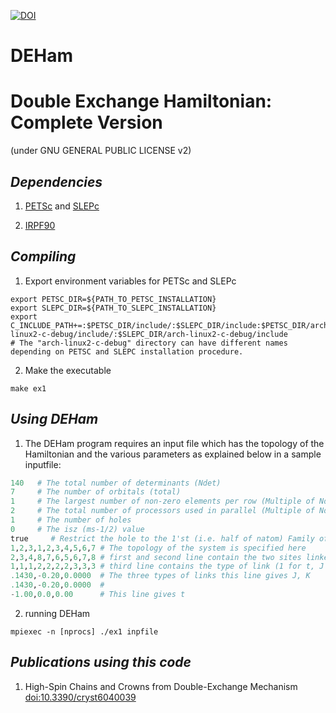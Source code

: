 [![DOI](https://zenodo.org/badge/doi/10.5281/zenodo.20450.svg)](http://dx.doi.org/10.5281/zenodo.20450)

# DEHam

Double Exchange Hamiltonian: Complete Version
=============================================

(under GNU GENERAL PUBLIC LICENSE v2)

_Dependencies_
---------------

  1. [PETSc](https://www.mcs.anl.gov/petsc/documentation/installation.html) and [SLEPc](http://slepc.upv.es/documentation/instal.htm)

  2. [IRPF90](https://github.com/scemama/irpf90)

_Compiling_
------------

  1. Export environment variables for PETSc and SLEPc

```shell
export PETSC_DIR=${PATH_TO_PETSC_INSTALLATION}
export SLEPC_DIR=${PATH_TO_SLEPC_INSTALLATION}
export C_INCLUDE_PATH+=:$PETSC_DIR/include/:$SLEPC_DIR/include:$PETSC_DIR/arch-linux2-c-debug/include/:$SLEPC_DIR/arch-linux2-c-debug/include
# The "arch-linux2-c-debug" directory can have different names depending on PETSC and SLEPC installation procedure.
```


  2. Make the executable

```shell
make ex1
```

_Using DEHam_
---------------

  1. The DEHam program requires an input file which 
   has the topology of the Hamiltonian and the various parameters
   as explained below in a sample inputfile:

```python
140   # The total number of determinants (Ndet)
7     # The number of orbitals (total)
1     # The largest number of non-zero elements per row (Multiple of Ndet)
2     # The total number of processors used in parallel (Multiple of Ndet)
1     # The number of holes
0     # The isz (ms-1/2) value
true     # Restrict the hole to the 1'st (i.e. half of natom) Family of states. *false* for no restrictions
1,2,3,1,2,3,4,5,6,7	# The topology of the system is specified here
2,3,4,8,7,6,5,6,7,8	# first and second line contain the two sites linked
1,1,1,2,2,2,2,3,3,3	# third line contains the type of link (1 for t, J 2 for K and 3 for none)
.1430,-0.20,0.0000	# The three types of links this line gives J, K
.1430,-0.20,0.0000	# 
-1.00,0.0,0.00		# This line gives t
```

  2. running DEHam

```shell
mpiexec -n [nprocs] ./ex1 inpfile 
```

_Publications using this code_
-------------------------------

  1. High-Spin Chains and Crowns from Double-Exchange Mechanism [doi:10.3390/cryst6040039](http://www.dx.doi.org/10.3390/cryst6040039)
